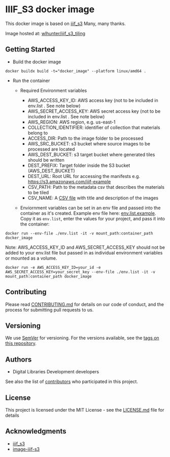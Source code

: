 # IIIF_S3 docker image

This docker image is based on [iiif_s3](https://github.com/cmoa/iiif_s3)
Many, many thanks.

Image hosted at: [wlhunter/iiif_s3_tiling](https://hub.docker.com/repository/docker/wlhunter/iiif_s3_tiling)

## Getting Started

- Build the docker image

```
docker buildx build -t="docker_image" --platform linux/amd64 .
```

- Run the container

  - Required Environment variables

    - AWS_ACCESS_KEY_ID: AWS access key (not to be included in env.list . See note below)
    - AWS_SECRET_ACCESS_KEY: AWS secret access key (not to be included in env.list . See note below)
    - AWS_REGION: AWS region, e.g. us-east-1
    - COLLECTION_IDENTIFIER: identifier of collection that materials belong to
    - ACCESS_DIR: Path to the image folder to be processed
    - AWS_SRC_BUCKET: s3 bucket where source images to be processed are located
    - AWS_DEST_BUCKET: s3 target bucket where generated tiles should be written
    - DEST_PREFIX: Target folder inside the S3 bucket (AWS_DEST_BUCKET)
    - DEST_URL: Root URL for accessing the manifests e.g. https://s3.amazonaws.com/iiif-example
    - CSV_PATH: Path to the metadata csv that describes the materials to be tiled
    - CSV_NAME: A [CSV file](examples/example_archive_metadata.csv) with title and description of the images

  - Enviornment variables can be set in an env file and passed into the container as it's created. Example env file here: [env.list.example](env.list.example). Copy it as `env.list`, enter the values for your project, and pass it into the container:

```
docker run --env-file ./env.list -it -v mount_path:container_path docker_image
```

Note: AWS_ACCESS_KEY_ID and AWS_SECRET_ACCESS_KEY should not be added to your env.list file but passed in as individual environment variables or mounted as a volume.

```
docker run -e AWS_ACCESS_KEY_ID=your_id -e AWS_SECRET_ACCESS_KEY=your_secret_key --env-file ./env.list -it -v mount_path:container_path docker_image
```

## Contributing

Please read [CONTRIBUTING.md](CONTRIBUTING.md) for details on our code of conduct, and the process for submitting pull requests to us.

## Versioning

We use [SemVer](http://semver.org/) for versioning. For the versions available, see the [tags on this repository](https://github.com/VTUL/iiif_s3_docker/tags).

## Authors

- Digital Libraries Development developers

See also the list of [contributors](https://github.com/VTUL/iiif_s3_docker/contributors) who participated in this project.

## License

This project is licensed under the MIT License - see the [LICENSE.md](LICENSE.md) file for details

## Acknowledgments

- [iiif_s3](https://github.com/cmoa/iiif_s3)
- [image-iiif-s3](https://github.com/VTUL/image-iiif-s3)
